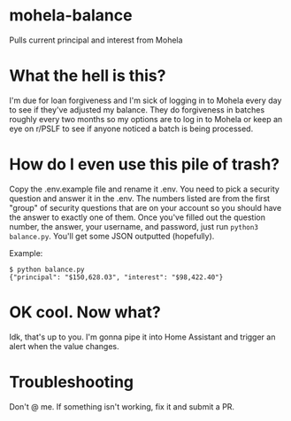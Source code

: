 # mohela-balance
Pulls current principal and interest from Mohela


# What the hell is this?
I'm due for loan forgiveness and I'm sick of logging in to Mohela every day to see if they've adjusted my balance. They do forgiveness in batches roughly every two months so my options are to log in to Mohela or keep an eye on r/PSLF to see if anyone noticed a batch is being processed.

# How do I even use this pile of trash?
Copy the .env.example file and rename it .env. You need to pick a security question and answer it in the .env. The numbers listed are from the first "group" of security questions that are on your account so you should have the answer to exactly one of them. Once you've filled out the question number, the answer, your username, and password, just run `python3 balance.py`. You'll get some JSON outputted (hopefully).

Example:
```
$ python balance.py
{"principal": "$150,628.03", "interest": "$98,422.40"}
```

# OK cool. Now what?
Idk, that's up to you. I'm gonna pipe it into Home Assistant and trigger an alert when the value changes.

# Troubleshooting
Don't @ me. If something isn't working, fix it and submit a PR.
